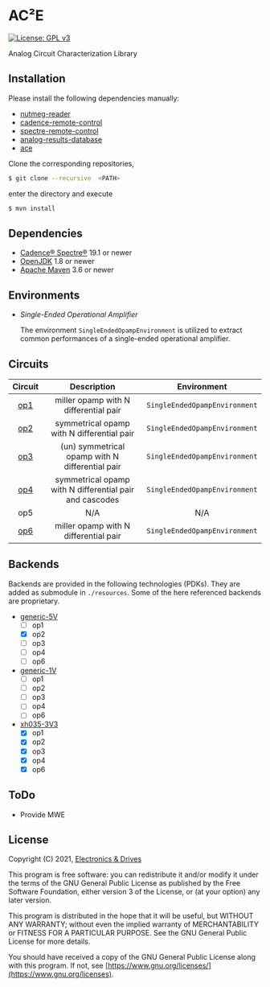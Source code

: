 # AC²E
[![License: GPL v3](https://img.shields.io/badge/License-GPLv3-blue.svg)](https://www.gnu.org/licenses/gpl-3.0) 

Analog Circuit Characterization Library

## Installation

Please install the following dependencies manually:

- [nutmeg-reader](https://github.com/electronics-and-drives/nutmeg-reader) 
- [cadence-remote-control](https://github.com/electronics-and-drives/cadence-remote-control) 
- [spectre-remote-control](https://github.com/electronics-and-drives/spectre-remote-control) 
- [analog-results-database](https://github.com/electronics-and-drives/analog-results-database) 
- [ace](https://github.com/matthschw/ace) 

Clone the corresponding repositories, 
```bash
$ git clone --recursive  <PATH>
```
enter the directory and execute
```bash
$ mvn install
```

## Dependencies

- [Cadence® Spectre®](https://www.cadence.com/ko_KR/home/tools/custom-ic-analog-rf-design/circuit-simulation/spectre-simulation-platform.html) 19.1 or newer
- [OpenJDK](https://openjdk.java.net/) 1.8 or newer 
- [Apache Maven](https://maven.apache.org/) 3.6 or newer

## Environments

- *Single-Ended Operational Amplifier*

  The environment `SingleEndedOpampEnvironment` is utilized to extract
  common performances of a single-ended operational amplifier.

## Circuits

| Circuit                                                            | Description                                              | Environment                       |
| :----------------------------------------------------------------: | :------------------------------------------------------: | :-------------------------------: |
|  [op1](https://github.com/matthschw/ace/tree/main/figures/op1.png) | miller opamp with N differential pair                    | `SingleEndedOpampEnvironment`     |
|  [op2](https://github.com/matthschw/ace/tree/main/figures/op2.png) | symmetrical opamp with N differential pair               | `SingleEndedOpampEnvironment`     |
|  [op3](https://github.com/matthschw/ace/tree/main/figures/op3.png) | (un) symmetrical opamp with N differential pair          | `SingleEndedOpampEnvironment`     |
|  [op4](https://github.com/matthschw/ace/tree/main/figures/op4.png) | symmetrical opamp with N differential pair and cascodes  | `SingleEndedOpampEnvironment`     |
|  op5                                                               | N/A                                                      | N/A                                  |
|  [op6](https://github.com/matthschw/ace/tree/main/figures/op6.png) | miller opamp with N differential pair                    | `SingleEndedOpampEnvironment`     |

## Backends

Backends are provided in the following technologies (PDKs).
They are added as submodule in `./resources`.
Some of the here referenced backends are proprietary.

- [generic-5V](https://github.com/matthschw/ace-generic-5V)
  - [ ] op1
  - [x] op2
  - [ ] op3
  - [ ] op4
  - [ ] op6

- [generic-1V](https://github.com/matthschw/ace-generic-1V)
  - [ ] op1
  - [ ] op2
  - [ ] op3
  - [ ] op4
  - [ ] op6

- [xh035-3V3](https://gitlab-forschung.reutlingen-university.de/eda/ace-xh035-3v3)
  - [x] op1
  - [x] op2
  - [x] op3
  - [x] op4
  - [x] op6

## ToDo

- Provide MWE

## License

Copyright (C) 2021, [Electronics & Drives](https://www.electronics-and-drives.de/)

This program is free software: you can redistribute it and/or modify
it under the terms of the GNU General Public License as published by
the Free Software Foundation, either version 3 of the License, or
(at your option) any later version.

This program is distributed in the hope that it will be useful,
but WITHOUT ANY WARRANTY; without even the implied warranty of
MERCHANTABILITY or FITNESS FOR A PARTICULAR PURPOSE.  See the
GNU General Public License for more details.

You should have received a copy of the GNU General Public License
along with this program. If not, see 
[https://www.gnu.org/licenses/](https://www.gnu.org/licenses).